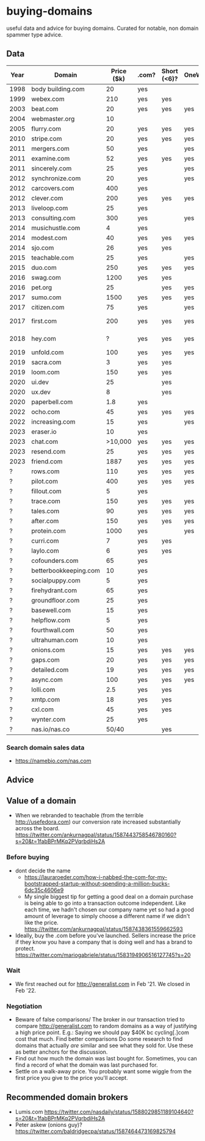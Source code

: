 # buying-domains

useful data and advice for buying domains. Curated for notable, non domain spammer type advice.


## Data



| Year 	| Domain 	| Price ($k) 	| .com? 	| Short (<6)? 	| OneWord? 	| Source/Context 	|
|---	|---	|---	|---	|---	|---	|---	|
| 1998 	| body building.com 	| 20 	| yes 	|  	|  	| [@VR](https://twitter.com/VR/status/1587525107790282752) |
| 1999 	| webex.com 	| 210 	| yes 	| yes 	|  	| [@mychannel](https://twitter.com/mychannel/status/1589651269945159680) |
| 2003 	| beat.com 	| 20 	| yes 	| yes 	| yes 	| [@sol_orwell](https://twitter.com/sol_orwell/status/1587909388076843008) |
| 2004 	| webmaster.org 	| 10 	|  	|  	|  	| [@sol_orwell](https://twitter.com/sol_orwell/status/1587909388076843008) |
| 2005 	| flurry.com 	| 20 	| yes 	| yes 	| yes 	| [@sbyrnes](https://twitter.com/sbyrnes/status/1587490022709567489) |
| 2010 	| stripe.com 	| 20 	| yes 	| yes 	| yes 	| [@notjaril](https://x.com/notjaril/status/1616436402744590336) |
| 2011 	| mergers.com 	| 50 	| yes 	|  	| yes 	| [@mychannel](https://twitter.com/mychannel/status/1589651269945159680) |
| 2011 	| examine.com 	| 52 	| yes 	| yes 	| yes 	| [@sol_orwell](https://twitter.com/sol_orwell/status/1587909388076843008) |
| 2011 	| sincerely.com 	| 25 	| yes 	|  	| yes 	| [@brezina](https://twitter.com/brezina/status/1587507220828200960) |
| 2012 	| synchronize.com 	| 20 	| yes 	|  	| yes 	| [@ColeSouth](https://twitter.com/ColeSouth/status/1587505975312859136) |
| 2012 	| carcovers.com 	| 400 	| yes 	|  	|  	| [@jonathanvolk](https://twitter.com/jonathanvolk/status/1362515601135046658) and [story](https://techstartups.com/2021/02/20/founder-carcovers-com-grew-startup-8-figure-business-purchase-400000-domain-name/) 	|
| 2012 	| clever.com 	| 200 	| yes 	| yes 	| yes 	| [@bytingtheapple](https://twitter.com/bytingtheapple/status/1587513605318213633) |
| 2013 	| liveloop.com 	| 25 	| yes 	|  	|  	| [@amaldorai](https://twitter.com/amaldorai/status/1587590041680769025) |
| 2013 	| consulting.com 	| 300 	| yes 	|  	| yes 	| https://overcast.fm/+rTsUtBLEs	|
| 2014 	| musichustle.com 	| 4 	| yes 	|  	|  	| [@saradietschy](https://twitter.com/saradietschy/status/1587447301584330753) |
| 2014 	| modest.com 	| 40 	| yes 	| yes 	| yes 	| [@harper](https://twitter.com/harper/status/1587465968518922240) |
| 2014 	| sjo.com 	| 26 	| yes 	| yes 	|  	| [@sol_orwell](https://twitter.com/sol_orwell/status/1587909388076843008) |
| 2015 	| teachable.com 	| 25 	| yes 	|  	| yes 	| [@ankurnagpal](https://twitter.com/ankurnagpal/status/1587438361559662593) 	|
| 2015 	| duo.com 	| 250 	| yes 	| yes 	| yes 	| [@jonoberheide](https://twitter.com/jonoberheide/status/1587491074519465991) |
| 2016 	| swag.com 	| 1200 	| yes 	| yes 	|  	| [Jeremy Parker](https://overcast.fm/+PpI2PCL74) |
| 2016 	| pet.org 	| 25 	|  	| yes 	| yes 	| [@sol_orwell](https://twitter.com/sol_orwell/status/1587909388076843008) |
| 2017 	| sumo.com 	| 1500 	| yes 	| yes 	| yes 	| [writeup](https://www.entrepreneur.com/starting-a-business/why-i-spent-15-million-on-our-domain/288629) and [podcast](https://www.listennotes.com/podcasts/noah-kagan-presents/08-what-i-learned-spending-aTYgBVrLlwc/) 	|
| 2017 	| citizen.com 	| 75 	| yes 	|  	| yes 	| [@AlexejKirillov](https://twitter.com/AlexejKirillov/status/1588572800255922176) |
| 2017 	| first.com 	| 200 	| yes 	| yes 	| yes 	| https://domaininvesting.com/george-kirikos-uncovers-sales-first-com/ 	|
| 2018 	| hey.com 	| ? 	| yes 	| yes 	| yes 	| https://m.signalvnoise.com/how-we-acquired-hey-com/ 	|
| 2019 	| unfold.com 	| 100 	| yes 	| yes 	| yes 	| [@9th](https://twitter.com/9th/status/1587446486698188800) |
| 2019 	| sacra.com 	| 3 	| yes 	| yes 	|  	| [@smalter](https://twitter.com/smalter/status/1587807109961420802) |
| 2019  | loom.com | 150 | yes | yes |   	| [founder](https://x.com/_shahedk/status/1818438513144348680) |
| 2020 	| ui.dev 	| 25 	|  	| yes 	|  	| [@tylermcginnis](https://twitter.com/tylermcginnis/status/1587438845422804994) |
| 2020 	| ux.dev 	| 8 	|  	| yes 	|  	| [@tylermcginnis](https://twitter.com/tylermcginnis/status/1587438845422804994) |
| 2020 	| paperbell.com 	| 1.8 	| yes 	|  	|  	| [writeup](https://lauraroeder.com/how-i-nabbed-the-com-for-my-bootstrapped-startup-without-spending-a-million-bucks-6dc35c4606e9) 	|
| 2022 	| ocho.com 	| 45 	| yes 	| yes 	| yes 	| [@ankurnagpal](https://twitter.com/ankurnagpal/status/1587438361559662593) 	|
| 2022 	| increasing.com 	| 15 	| yes 	|  	| yes 	| [@Jamie_IF](https://twitter.com/Jamie_IF/status/1587455101991518208) |
| 2023 	| eraser.io 	| 10 	| yes 	|  	|  	| [@shinkim](https://twitter.com/_shinkim/status/1625347214414589952) |
| 2023 	| chat.com 	| >10,000 	| yes 	| yes	| yes	| [Dharmesh Shah](https://www.linkedin.com/posts/dharmesh_chatux-ai-chatux-activity-7046856167502848001-Rmxa/?utm_source=share&utm_medium=member_desktop) |
| 2023 	| resend.com 	| 25 	| yes 	| yes	| yes	| [Zeno Rocha](https://resend.com/blog/how-to-pick-a-startup-name) |
| 2023 	| friend.com 	| 1887 	| yes 	| yes	| yes	| [avi schiffman](https://x.com/evisdrenova/status/1818378922012426539?s=46) |
| ? 	| rows.com 	| 110 	| yes 	| yes 	| yes 	| [@colinwinhall](https://twitter.com/colinwinhall/status/1587450555999260672), [writeup](https://rows.com/blog/post/why-and-how-we-rebranded) |
| ? 	| pilot.com 	| 400 	| yes 	| yes 	| yes 	| [@amaldorai](https://twitter.com/amaldorai/status/1587590041680769025) |
| ? 	| fillout.com 	| 5 	| yes 	|  	|  	| [@domwhyte42](https://twitter.com/domwhyte42/status/1587447773372129282) |
| ? 	| trace.com 	| 150 	| yes 	| yes 	| yes 	| [@WesleyEames](https://twitter.com/WesleyEames/status/1587439379328344064) |
| ? 	| tales.com 	| 90 	| yes 	| yes 	| yes 	| [@WesleyEames](https://twitter.com/WesleyEames/status/1587439379328344064) |
| ? 	| after.com 	| 150 	| yes 	| yes 	| yes 	| [@WesleyEames](https://twitter.com/WesleyEames/status/1587439379328344064) |
| ? 	| protein.com 	| 1000 	| yes 	|  	| yes 	| [@reosait](https://twitter.com/reosait/status/1587514409504555008) |
| ? 	| curri.com 	| 7 	| yes 	| yes 	|  	| [@brianmgonzalez](https://twitter.com/brianmgonzalez/status/1587448967754788865) |
| ? 	| laylo.com 	| 6 	| yes 	| yes 	|  	| [@AlecEllin](https://twitter.com/AlecEllin/status/1587535299088785408) |
| ? 	| cofounders.com 	| 65 	| yes 	|  	|  	| [@serialtrep](https://twitter.com/serialtrep/status/1587453395698425856) |
| ? 	| betterbookkeeping.com 	| 10 	| yes 	|  	|  	| [@baldridgecpa](https://twitter.com/baldridgecpa/status/1587461050869358592) |
| ? 	| socialpuppy.com 	| 5 	| yes 	|  	|  	| [@larsvedo](https://twitter.com/larsvedo/status/1587461436938543104) |
| ? 	| firehydrant.com 	| 65 	| yes 	|  	|  	| [@bobbytables](https://twitter.com/bobbytables/status/1587636623528919040) |
| ? 	| groundfloor.com 	| 25 	| yes 	|  	|  	| [@brian_dally](https://twitter.com/brian_dally/status/1587530395788058624) |
| ? 	| basewell.com 	| 15 	| yes 	|  	|  	| [@heyecs](https://twitter.com/heyecs/status/1587470649202802689) |
| ? 	| helpflow.com 	| 5 	| yes 	|  	|  	| [@JonTuckerUSA](https://twitter.com/JonTuckerUSA/status/1587509188359380992) |
| ? 	| fourthwall.com 	| 50 	| yes 	|  	|  	| [@walkeriwilliams](https://twitter.com/walkeriwilliams/status/1587532396122906624) |
| ? 	| ultrahuman.com 	| 10 	| yes 	|  	|  	| [@deeppurpled](https://twitter.com/deeppurpled/status/1587492793051746307) |
| ? 	| onions.com 	| 15 	| yes 	| yes 	| yes 	| [@searchbound](https://twitter.com/searchbound/status/1587447784629829633) |
| ? 	| gaps.com 	| 20 	| yes 	| yes 	| yes 	| [@ViperChill](https://twitter.com/ViperChill/status/1587489932947632128) |
| ? 	| detailed.com 	| 19 	| yes 	| yes 	| yes 	| [@ViperChill](https://twitter.com/ViperChill/status/1587489932947632128) |
| ? 	| async.com 	| 100 	| yes 	| yes 	| yes 	| [@ilan](https://twitter.com/ilan/status/1587485179752448000) |
| ? 	| lolli.com 	| 2.5 	| yes 	| yes 	|  	| [@alexadelman](https://twitter.com/alexadelman/status/1587461890229342209) |
| ? 	| xmtp.com 	| 18 	| yes 	| yes 	|  	| [@mg](https://twitter.com/mg/status/1587481996946718724) |
| ? 	| cxl.com 	| 45 	| yes 	| yes 	|  	| [@peeplaja](https://twitter.com/peeplaja/status/1587513974072942603) |
| ? 	| wynter.com 	| 25 	| yes 	|  	|  	| [@peeplaja](https://twitter.com/peeplaja/status/1587513974072942603) |
| ? 	| nas.io/nas.co 	| 50/40 	|  	| yes 	|  	| [@nasdaily](https://twitter.com/nasdaily/status/1587526334930100229) |

### Search domain sales data

- https://namebio.com/nas.com

## Advice

## Value of a domain

- When we rebranded to teachable (from the terrible http://usefedora.com) our conversion rate increased substantially across the board. https://twitter.com/ankurnagpal/status/1587443758546780160?s=20&t=1fabBPrMKq2PVqrbdiHs2A

### Before buying

- dont decide the name
  - https://lauraroeder.com/how-i-nabbed-the-com-for-my-bootstrapped-startup-without-spending-a-million-bucks-6dc35c4606e9
  - My single biggest tip for getting a good deal on a domain purchase is being able to go into a transaction outcome independent. Like each time, we hadn't chosen our company name yet so had a good amount of leverage to simply choose a different name if we didn't like the price. https://twitter.com/ankurnagpal/status/1587438361559662593
- Ideally, buy the .com before you've launched. Sellers increase the price if they know you have a company that is doing well and has a brand to protect. https://twitter.com/mariogabriele/status/1583194906516127745?s=20

### Wait

- We first reached out for http://generalist.com in Feb '21.  We closed in Feb '22. 

### Negotiation

- Beware of false comparisons/ The broker in our transaction tried to compare http://generalist.com to random domains as a way of justifying a high price point. E.g.: Saying we should pay $40K bc cycling[.]com cost that much. Find better comparisons
Do some research to find domains that actually *are* similar and see what they sold for. 
Use these as better anchors for the discussion.
- Find out how much the domain was last bought for. Sometimes, you can find a record of what the domain was last purchased for. 
- Settle on a walk-away price. You probably want some wiggle from the first price you give to the price you'll accept. 

## Recommended domain brokers

- Lumis.com https://twitter.com/nasdaily/status/1588029851189104640?s=20&t=1fabBPrMKq2PVqrbdiHs2A
- Peter askew (onions guy)? https://twitter.com/baldridgecpa/status/1587464473169825794
